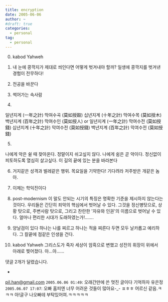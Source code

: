 ```yaml
---
title: encryption
date: 2005-06-06
author: ~
#draft: true
categories:
  - personal
tag:
  - personal
---
```




0. kabod Yahweh

1. 내 눈에 콩깍지가 제대로 씌인다면 어떻게 벗겨내야 할까? 일생에 콩깍지를 벗겨낸 경험이 전무하다! 

2. 전공을 바꾼다

3. 썩어가는 속사람

4. 
일년지계 (一年之計)  막여수곡 (莫如授穀)
십년지계 (十年之計)  막여수목 (莫如授木) 
백년지계 (百年之計)  막여수인 (莫如授人) 
or
일년지계 (一年之計)  막여수전 (莫如授錢)
십년지계 (十年之計)  막여수전 (莫如授錢)
백년지계 (百年之計)  막여수전 (莫如授錢)

5. 
나에게 악은 쉴 때 찾아온다.
정말이지 쉬고싶지 않다. 나에게 쉼은 곧 악이다.
정신없이 피토하도록 열심히 살고싶다.
이 길의 끝에 있는 분을 바라본다

6. 거지같은 성격과 벌레같은 행위.
목요일을 기약한다! 기다려라 저주받은 개같은 놈아.

7. 이제는 학익진이다

8. post-modernism 이 말도 안되는 시기의 특징은 명확한 기준을 제시하지 않는다는 것이다. 우리들은 간단히 죄악의 핵심에서 벗어날 수 있다. 그것을 정신병탓으로, 상황 탓으로, 주변사람 탓으로, 그리고 찬란한 '자유와 인권'의 이름으로 벗어날 수 있다. 얼마나 편리한 시대가 도래하였는가!.......

9. 양날검이 있다
하나는 나를 찌르고 하나는 적을 찌른다
두면 모두 날카롭고 예리하다.
그 칼끝에 점같은 인생을 건다.

10. kabod Yahweh
그리스도가 죽자 세상이 암흑으로 변했고 성전의 휘장이 위에서 아래로 찢어졌다. 아...아......


 댓글  2개가 달렸습니다.

- 
 pil.han@gmail.com `2005.06.06 01:49`: 
오래간만에 쓴 멋진 글이다 기억하자
 유은정 `2005.06.07 17:07`: 
오빠 홈피엔 너무 어려운 것들이 많아요-_- ㅍㅎㅎ 어르신 같음.ㅋㅋㅋ 아!글구 나오빠테 부탁있어여.ㅋㅋㅋㅋㅋ




